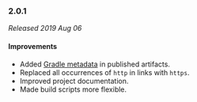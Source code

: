 ### 2.0.1

_Released 2019 Aug 06_

#### Improvements

- Added [Gradle metadata](https://blog.gradle.org/gradle-metadata-1.0) in published artifacts.
- Replaced all occurrences of `http` in links with `https`.
- Improved project documentation.
- Made build scripts more flexible.